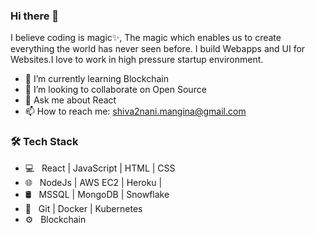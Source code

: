 ### Hi there 👋


I believe coding is magic✨, The magic which enables us to create everything the world has never seen before.
I build Webapps and UI for Websites.I love to work in high pressure startup environment.
 
- 🌱 I’m currently learning Blockchain
- 👯 I’m looking to collaborate on Open Source
- 💬 Ask me about React
- 📫 How to reach me: shiva2nani.mangina@gmail.com


<h3>🛠 Tech Stack</h3>

- 💻 &nbsp; React | JavaScript | HTML | CSS  
- 🌐 &nbsp; NodeJs | AWS EC2 | Heroku | 
- 🛢 &nbsp; MSSQL | MongoDB | Snowflake 
- 🔧 &nbsp;  Git | Docker | Kubernetes
- ⚙️ &nbsp; Blockchain

